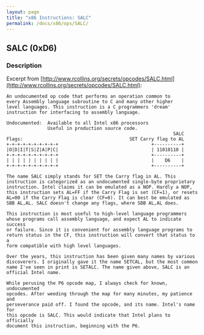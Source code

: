```yaml
---
layout: page
title: "x86 Instructions: SALC"
permalink: /docs/x86/ops/SALC/
---
```


SALC (0xD6)
-----------

### Description

Excerpt from [http://www.rcollins.org/secrets/opcodes/SALC.html](http://www.rcollins.org/secrets/opcodes/SALC.html):

	An undocumented op code that performs an operation common to
	every Assembly language subroutine to C and many other higher
	level languages. This instruction is a C programmers 'dream'
	instruction for interfacing to assembly language.
	
	Undocumented:  Available to all Intel x86 processors
	               Useful in production source code.
	                                                             SALC
	Flags:                                       SET Carry flag to AL
	+-+-+-+-+-+-+-+-+-+                                  +----------+
	|O|D|I|T|S|Z|A|P|C|                                  | 11010110 |
	+-+-+-+-+-+-+-+-+-+                                  +----------+
	| | | | | | | | | |                                  |    D6    |
	+-+-+-+-+-+-+-+-+-+                                  +----------+
	
	The name SALC simply stands for SET the Carry flag in AL. This
	instruction is categorized as an undocumented single-byte proprietary
	instruction. Intel claims it can be emulated as a NOP. Hardly a NOP,
	this instruction sets AL=FF if the Carry Flag is set (CF=1), or resets
	AL=00 if the Carry Flag is clear (CF=0). It can best be emulated as
	SBB AL,AL. SALC doesn't change any flags, where SBB AL,AL does.
	
	This instruction is most useful to high-level language programmers
	whose programs call assembly language, and expect AL to indicate success
	or failure. Since it is convenient for assembly language programs to
	return status in the CF, this instruction will convert that status to a
	form compatible with high level languages.
	
	Over the years, this instruction has been given many names by various
	discoverers. I originally gave it the name SETCAL, but the most common
	name I've seen in print is SETALC. The name given above, SALC is an
	official Intel name.
	
	While perusing the P6 opcode map, I always check for known, undocumented
	opcodes. After weeding through the map for many minutes, my patience and
	perseverance paid off. I found the opcode, and its name. Intel's name for
	this opcode is SALC. This would indicate that Intel plans to officially
	document this instruction, beginning with the P6.
